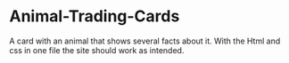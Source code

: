 # Animal-Trading-Cards
A card with an animal that shows several facts about it.
With the Html and css in one file the site should work as intended.
